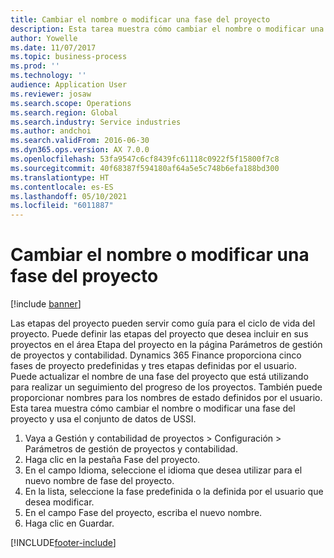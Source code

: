 ```yaml
---
title: Cambiar el nombre o modificar una fase del proyecto
description: Esta tarea muestra cómo cambiar el nombre o modificar una fase del proyecto.
author: Yowelle
ms.date: 11/07/2017
ms.topic: business-process
ms.prod: ''
ms.technology: ''
audience: Application User
ms.reviewer: josaw
ms.search.scope: Operations
ms.search.region: Global
ms.search.industry: Service industries
ms.author: andchoi
ms.search.validFrom: 2016-06-30
ms.dyn365.ops.version: AX 7.0.0
ms.openlocfilehash: 53fa9547c6cf8439fc61118c0922f5f15800f7c8
ms.sourcegitcommit: 40f68387f594180af64a5e5c748b6efa188bd300
ms.translationtype: HT
ms.contentlocale: es-ES
ms.lasthandoff: 05/10/2021
ms.locfileid: "6011887"
---
```

# <a name="rename-or-modify-a-project-stage"></a>Cambiar el nombre o modificar una fase del proyecto

[!include [banner](../../includes/banner.md)]

Las etapas del proyecto pueden servir como guía para el ciclo de vida del proyecto. Puede definir las etapas del proyecto que desea incluir en sus proyectos en el área Etapa del proyecto en la página Parámetros de gestión de proyectos y contabilidad. Dynamics 365 Finance proporciona cinco fases de proyecto predefinidas y tres etapas definidas por el usuario. Puede actualizar el nombre de una fase del proyecto que está utilizando para realizar un seguimiento del progreso de los proyectos. También puede proporcionar nombres para los nombres de estado definidos por el usuario. Esta tarea muestra cómo cambiar el nombre o modificar una fase del proyecto y usa el conjunto de datos de USSI.

1. Vaya a Gestión y contabilidad de proyectos > Configuración > Parámetros de gestión de proyectos y contabilidad.
2. Haga clic en la pestaña Fase del proyecto.
3. En el campo Idioma, seleccione el idioma que desea utilizar para el nuevo nombre de fase del proyecto.
4. En la lista, seleccione la fase predefinida o la definida por el usuario que desea modificar. 
5. En el campo Fase del proyecto, escriba el nuevo nombre.
6. Haga clic en Guardar.


[!INCLUDE[footer-include](../../includes/footer-banner.md)]